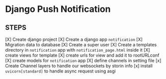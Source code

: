 # Django Push Notification

## STEPS
[X] Create django project 
[X] Create a django app `notification`
[X] Migration data to database
[X] Create a super user
[X] Create a templates directory in `notification` app with `notification_page.html` inside it
[X] create views for template
[X] create urls for view and add it to rootURLconf
[X] create models for `notification` app
[X] define channels in setting file
[x] Create Channel layers to handle our websockets by storin info
[x] install `uvicorn[standard]` to handle async request using asgi